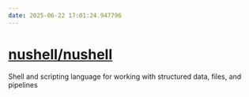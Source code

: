 ```yaml
---
date: 2025-06-22 17:01:24.947796
---
```


# [nushell/nushell](https://github.com/nushell/nushell)

Shell and scripting language for working with structured data, files, and pipelines